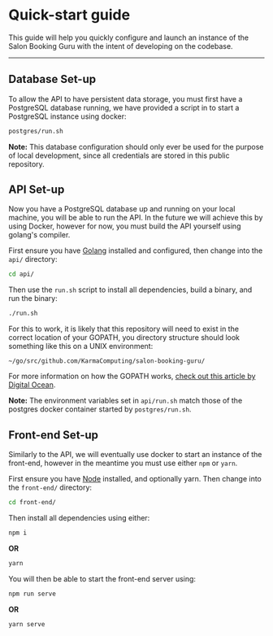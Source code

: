 # Quick-start guide

This guide will help you quickly configure and launch an instance of the Salon
Booking Guru with the intent of developing on the codebase.

---

## Database Set-up

To allow the API to have persistent data storage, you must first have a
PostgreSQL database running, we have provided a script in to start a PostgreSQL
instance using docker:
```bash
postgres/run.sh
```

**Note:** This database configuration should only ever be used for the purpose
of local development, since all credentials are stored in this public
repository.

## API Set-up

Now you have a PostgreSQL database up and running on your local machine, you
will be able to run the API. In the future we will achieve this by using Docker,
however for now, you must build the API yourself using golang's compiler.

First ensure you have [Golang](https://golang.org/doc/install) installed and
configured, then change into the
`api/` directory:
```bash
cd api/
```

Then use the `run.sh` script to install all dependencies, build a binary, and
run the binary:
```bash
./run.sh
```

For this to work, it is likely that this repository will need to exist in the
correct location of your GOPATH, you directory structure should look something
like this on a UNIX environment:
```
~/go/src/github.com/KarmaComputing/salon-booking-guru/
```
For more information on how the GOPATH works,
[check out this article by Digital Ocean](https://www.digitalocean.com/community/tutorials/understanding-the-gopath).

**Note:** The environment variables set in `api/run.sh` match those of the
postgres docker container started by `postgres/run.sh`.

## Front-end Set-up

Similarly to the API, we will eventually use docker to start an instance of the
front-end, however in the meantime you must use either `npm` or `yarn`.

First ensure you have [Node](https://nodejs.org/en/) installed, and optionally
yarn. Then change into the `front-end/` directory:
```bash
cd front-end/
```

Then install all dependencies using either:
```bash
npm i
```
**OR**
```bash
yarn
```

You will then be able to start the front-end server using:
```bash
npm run serve
```
**OR**
```bash
yarn serve
```
